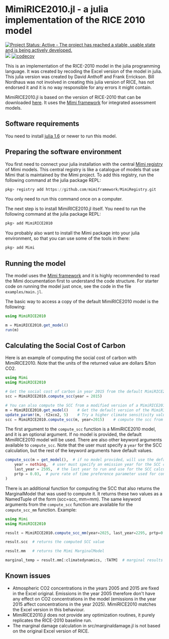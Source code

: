 # MimiRICE2010.jl - a julia implementation of the RICE 2010 model

[![Project Status: Active - The project has reached a stable, usable state and is being actively developed.](http://www.repostatus.org/badges/latest/active.svg)](http://www.repostatus.org/#active)
![](https://github.com/anthofflab/MimiRICE2010.jl/actions/workflows/jlpkgbutler-ci-master-workflow.yml/badge.svg)
[![codecov](https://codecov.io/gh/anthofflab/MimiRICE2010.jl/branch/master/graph/badge.svg)](https://codecov.io/gh/anthofflab/MimiRICE2010.jl)


This is an implementation of the RICE-2010 model in the julia programming
language. It was created by recoding the Excel version of the model in
julia. This julia version was created by David Anthoff and Frank
Errickson. Bill Nordhaus was not involved in creating this julia version
of RICE, has not endorsed it and it is no way responsible for any errors
it might contain.

MimiRICE2010.jl is based on the version of RICE-2010 that can be downloaded
[here](http://www.econ.yale.edu/~nordhaus/homepage/RICEmodels.htm). It
uses the [Mimi framework](https://github.com/mimiframework/Mimi.jl) for
integrated assessment models.

## Software requirements

You need to install [julia 1.6](http://julialang.org/) or newer to run
this model.

## Preparing the software environment

You first need to connect your julia installation with the central
[Mimi registry](https://github.com/mimiframework/MimiRegistry) of Mimi models.
This central registry is like a catalogue of models that use Mimi that is
maintained by the Mimi project. To add this registry, run the following
command at the julia package REPL:

```julia
pkg> registry add https://github.com/mimiframework/MimiRegistry.git
```

You only need to run this command once on a computer.

The next step is to install MimiRICE2010.jl itself. You need to run the
following command at the julia package REPL:

```julia
pkg> add MimiRICE2010
```

You probably also want to install the Mimi package into your julia environment,
so that you can use some of the tools in there:

```julia
pkg> add Mimi
```

## Running the model

The model uses the [Mimi framework](https://github.com/mimiframework/Mimi.jl)
and it is highly recommended to read the Mimi documentation first to
understand the code structure. For starter code on running the model just once,
see the code in the file `examples/main.jl`.

The basic way to access a copy of the default MimiRICE2010 model is the following:
```julia
using MimiRICE2010

m = MimiRICE2010.get_model()
run(m)
```

## Calculating the Social Cost of Carbon

Here is an example of computing the social cost of carbon with MimiRICE2010. Note that the units of the returned value are dollars $/ton CO2.
```julia
using Mimi
using MimiRICE2010

# Get the social cost of carbon in year 2015 from the default MimiRICE2010 model:
scc = MimiRICE2010.compute_scc(year = 2015)

# You can also compute the SCC from a modified version of a MimiRICE2010 model:
m = MimiRICE2010.get_model()    # Get the default version of the MimiRICE2010 model
update_param!(m, :t2xco2, 5)    # Try a higher climate sensitivity value
scc = MimiRICE2010.compute_scc(m, year=2015)    # compute the scc from the modified model by passing it as the first argument to compute_scc
```
The first argument to the `compute_scc` function is a MimiRICE2010 model, and it is an optional argument. If no model is provided, the default MimiRICE2010 model will be used. 
There are also other keyword arguments available to `compute_scc`. Note that the user must specify a `year` for the SCC calculation, but the rest of the keyword arguments have default values.
```julia
compute_scc(m = get_model(),  # if no model provided, will use the default MimiRICE2010 model
    year = nothing,  # user must specify an emission year for the SCC calculation
    last_year = 2595,  # the last year to run and use for the SCC calculation. Default is the last year of the time dimension, 2595.
    prtp = 0.03,  # pure rate of time preference parameter used for constant discounting
)
```
There is an additional function for computing the SCC that also returns the MarginalModel that was used to compute it. It returns these two values as a NamedTuple of the form (scc=scc, mm=mm). The same keyword arguments from the `compute_scc` function are available for the `compute_scc_mm` function. Example:
```julia
using Mimi
using MimiRICE2010

result = MimiRICE2010.compute_scc_mm(year=2025, last_year=2295, prtp=0.025)

result.scc  # returns the computed SCC value

result.mm   # returns the Mimi MarginalModel

marginal_temp = result.mm[:climatedynamics, :TATM]  # marginal results from the marginal model can be accessed like this
```


## Known issues

* Atmospheric CO2 concentrations in the years 2005 and 2015 are fixed in
the Excel original. Emissions in the year 2005 therefore don't have any
effect on CO2 concentrations in the model (emissions in the year 2015
affect concentrations in the year 2025). MimiRICE2010 matches the Excel
version in this behaviour.
* MimiRICE2010.jl does not provide any optimization routines, it purely
replicates the RICE-2010 baseline run.
* The marginal damage calculation in src/marginaldamage.jl is not based
on the original Excel version of RICE.
